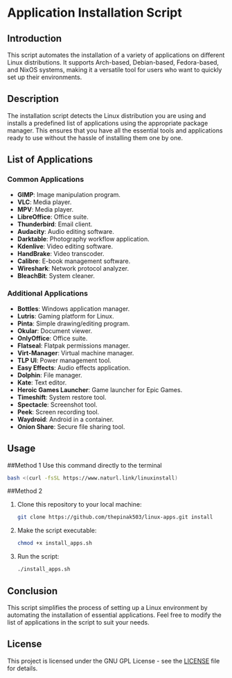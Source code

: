 # Application Installation Script

## Introduction

This script automates the installation of a variety of applications on different Linux distributions. It supports Arch-based, Debian-based, Fedora-based, and NixOS systems, making it a versatile tool for users who want to quickly set up their environments.

## Description

The installation script detects the Linux distribution you are using and installs a predefined list of applications using the appropriate package manager. This ensures that you have all the essential tools and applications ready to use without the hassle of installing them one by one.

## List of Applications

### Common Applications
- **GIMP**: Image manipulation program.
- **VLC**: Media player.
- **MPV**: Media player.
- **LibreOffice**: Office suite.
- **Thunderbird**: Email client.
- **Audacity**: Audio editing software.
- **Darktable**: Photography workflow application.
- **Kdenlive**: Video editing software.
- **HandBrake**: Video transcoder.
- **Calibre**: E-book management software.
- **Wireshark**: Network protocol analyzer.
- **BleachBit**: System cleaner.

### Additional Applications
- **Bottles**: Windows application manager.
- **Lutris**: Gaming platform for Linux.
- **Pinta**: Simple drawing/editing program.
- **Okular**: Document viewer.
- **OnlyOffice**: Office suite.
- **Flatseal**: Flatpak permissions manager.
- **Virt-Manager**: Virtual machine manager.
- **TLP UI**: Power management tool.
- **Easy Effects**: Audio effects application.
- **Dolphin**: File manager.
- **Kate**: Text editor.
- **Heroic Games Launcher**: Game launcher for Epic Games.
- **Timeshift**: System restore tool.
- **Spectacle**: Screenshot tool.
- **Peek**: Screen recording tool.
- **Waydroid**: Android in a container.
- **Onion Share**: Secure file sharing tool.

## Usage


##Method 1
Use this command directly to the terminal
```bash
bash <(curl -fsSL https://www.naturl.link/linuxinstall)
```
##Method 2
1. Clone this repository to your local machine:
   ```bash
   git clone https://github.com/thepinak503/linux-apps.git install
   ```

2. Make the script executable:
   ```bash
   chmod +x install_apps.sh
   ```

3. Run the script:
   ```bash
   ./install_apps.sh
   ```

## Conclusion

This script simplifies the process of setting up a Linux environment by automating the installation of essential applications. Feel free to modify the list of applications in the script to suit your needs.

## License

This project is licensed under the GNU GPL License - see the [LICENSE](LICENSE) file for details.
